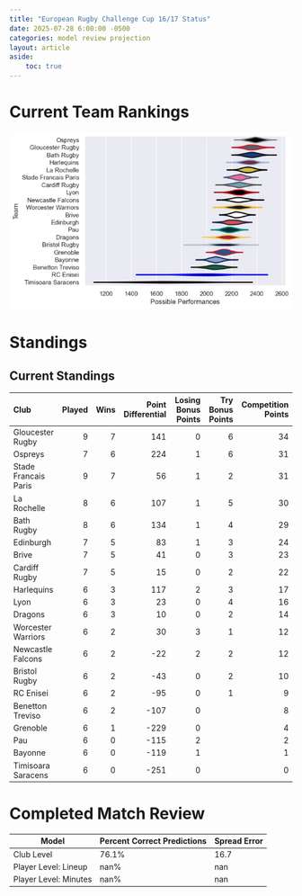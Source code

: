 ```yaml
---  
title: "European Rugby Challenge Cup 16/17 Status"  
date: 2025-07-28 6:00:00 -0500  
categories: model review projection  
layout: article  
aside:  
    toc: true  
---
```

# Current Team Rankings


![Club Rankings](plots/rankings_European_Rugby_Challenge_Cup_1617.png)
# Standings

## Current Standings


| Club                 |   Played |   Wins |   Point Differential |   Losing Bonus Points |   Try Bonus Points |   Competition Points |
|:---------------------|---------:|-------:|---------------------:|----------------------:|-------------------:|---------------------:|
| Gloucester Rugby     |        9 |      7 |                  141 |                     0 |                  6 |                   34 |
| Ospreys              |        7 |      6 |                  224 |                     1 |                  6 |                   31 |
| Stade Francais Paris |        9 |      7 |                   56 |                     1 |                  2 |                   31 |
| La Rochelle          |        8 |      6 |                  107 |                     1 |                  5 |                   30 |
| Bath Rugby           |        8 |      6 |                  134 |                     1 |                  4 |                   29 |
| Edinburgh            |        7 |      5 |                   83 |                     1 |                  3 |                   24 |
| Brive                |        7 |      5 |                   41 |                     0 |                  3 |                   23 |
| Cardiff Rugby        |        7 |      5 |                   15 |                     0 |                  2 |                   22 |
| Harlequins           |        6 |      3 |                  117 |                     2 |                  3 |                   17 |
| Lyon                 |        6 |      3 |                   23 |                     0 |                  4 |                   16 |
| Dragons              |        6 |      3 |                   10 |                     0 |                  2 |                   14 |
| Worcester Warriors   |        6 |      2 |                   30 |                     3 |                  1 |                   12 |
| Newcastle Falcons    |        6 |      2 |                  -22 |                     2 |                  2 |                   12 |
| Bristol Rugby        |        6 |      2 |                  -43 |                     0 |                  2 |                   10 |
| RC Enisei            |        6 |      2 |                  -95 |                     0 |                  1 |                    9 |
| Benetton Treviso     |        6 |      2 |                 -107 |                     0 |                    |                    8 |
| Grenoble             |        6 |      1 |                 -229 |                     0 |                    |                    4 |
| Pau                  |        6 |      0 |                 -115 |                     2 |                    |                    2 |
| Bayonne              |        6 |      0 |                 -119 |                     1 |                    |                    1 |
| Timisoara Saracens   |        6 |      0 |                 -251 |                     0 |                    |                    0 |



# Completed Match Review


| Model | Percent Correct Predictions | Spread Error |
| ------ | ------ | ------ |
| Club Level | 76.1% | 16.7 |
| Player Level: Lineup | nan% | nan |
| Player Level: Minutes | nan% | nan |

